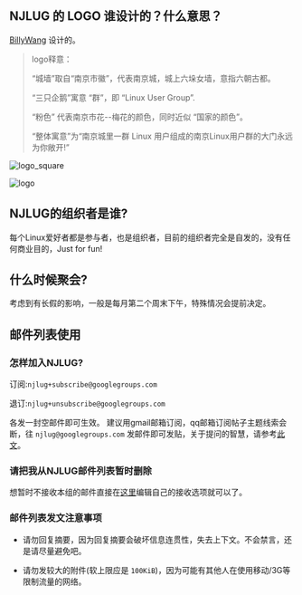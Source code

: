 ## NJLUG 的 LOGO 谁设计的？什么意思？

[BillyWang](http://icanchange.us/blog) 设计的。

> logo释意：
>
> “城墙”取自“南京市徽”，代表南京城，城上六垛女墙，意指六朝古都。
>
> “三只企鹅”寓意 “群”，即 “Linux User Group”.
>
> “粉色” 代表南京市花--梅花的颜色，同时近似 “国家的颜色”。
>
> “整体寓意”为“南京城里一群 Linux 用户组成的南京Linux用户群的大门永远为你敞开!”

![logo_square](/img/logo_square.png)

![logo](/img/logo.png)


## NJLUG的组织者是谁?

每个Linux爱好者都是参与者，也是组织者，目前的组织者完全是自发的，没有任何商业目的，Just for fun!


## 什么时候聚会?

考虑到有长假的影响，一般是每月第二个周末下午，特殊情况会提前决定。


## 邮件列表使用

### 怎样加入NJLUG?

订阅:`njlug+subscribe@googlegroups.com`

退订:`njlug+unsubscribe@googlegroups.com`

各发一封空邮件即可生效。 建议用gmail邮箱订阅，qq邮箱订阅帖子主题线索会断，往 `njlug@googlegroups.com` 发邮件即可发贴，关于提问的智慧，请参考[此文](http://www.catb.org/~esr/faqs/smart-questions.html#translations)。

### 请把我从NJLUG邮件列表暂时删除

想暂时不接收本组的邮件直接在[这里](http://groups.google.com/group/njlug/subscribe)编辑自己的接收选项就可以了。

### 邮件列表发文注意事项

* 请勿回复摘要，因为回复摘要会破坏信息连贯性，失去上下文。不会禁言，还是请尽量避免吧。

* 请勿发较大的附件(软上限应是 `100KiB`)，因为可能有其他人在使用移动/3G等限制流量的网络。